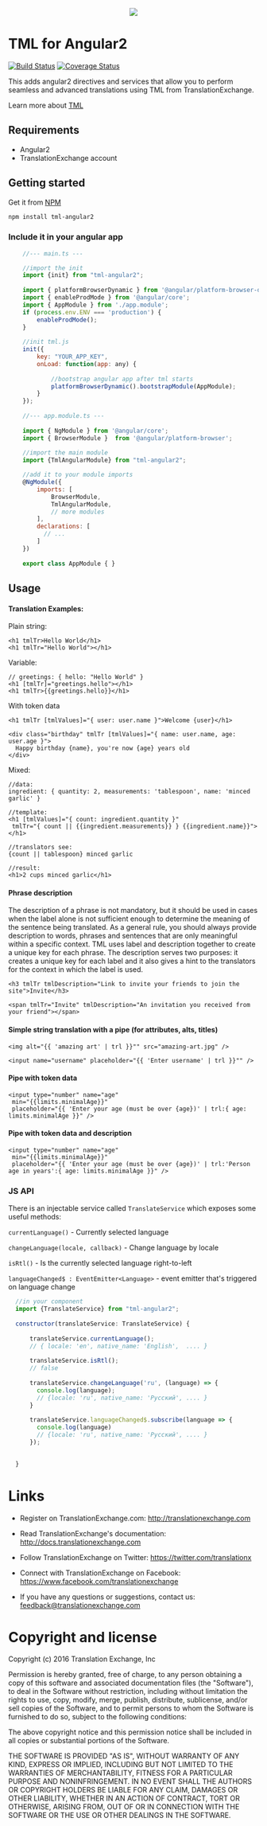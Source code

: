 <p align="center">
  <img src="https://avatars0.githubusercontent.com/u/1316274?v=3&s=200">
</p>

# TML for Angular2
[![Build Status](https://travis-ci.org/translationexchange/tml-js-angular2.svg?branch=master)](https://travis-ci.org/translationexchange/tml-js-angular2)
[![Coverage Status](https://coveralls.io/repos/translationexchange/tml-js-angular2/badge.png?branch=master)](https://coveralls.io/r/translationexchange/tml-js-angular2?branch=master)


This adds angular2 directives and services that allow you to perform seamless and advanced translations using TML from TranslationExchange.

Learn more about [TML](http://translationexchange.com/docs/tml/basics)

## Requirements

- Angular2
- TranslationExchange account


## Getting started

Get it from [NPM](http://npmjs.org/)

```sh
npm install tml-angular2
```

### Include it in your angular app
```js
    //--- main.ts ---

    //import the init 
    import {init} from "tml-angular2";
    
    import { platformBrowserDynamic } from '@angular/platform-browser-dynamic';
    import { enableProdMode } from '@angular/core';
    import { AppModule } from './app.module';
    if (process.env.ENV === 'production') {
        enableProdMode();
    }
    
    //init tml.js
    init({
        key: "YOUR_APP_KEY",
        onLoad: function(app: any) {
            
            //bootstrap angular app after tml starts
            platformBrowserDynamic().bootstrapModule(AppModule);
        }
    });
    
    //--- app.module.ts ---
    
    import { NgModule } from '@angular/core';
    import { BrowserModule }  from '@angular/platform-browser';
    
    //import the main module
    import {TmlAngularModule} from "tml-angular2";

    //add it to your module imports
    @NgModule({
        imports: [
            BrowserModule,
            TmlAngularModule,
            // more modules
        ],
        declarations: [
          // ...
        ]
    })
    
    export class AppModule { }
```

## Usage

#### Translation Examples:
    
Plain string:
    
    <h1 tmlTr>Hello World</h1>
    <h1 tmlTr="Hello World"></h1>
  
Variable:
    
    // greetings: { hello: "Hello World" }
    <h1 [tmlTr]="greetings.hello"></h1>
    <h1 tmlTr>{{greetings.hello}}</h1>

With token data
    
    <h1 tmlTr [tmlValues]="{ user: user.name }">Welcome {user}</h1>
    
    <div class="birthday" tmlTr [tmlValues]="{ name: user.name, age: user.age }">
      Happy birthday {name}, you're now {age} years old 
    </div>
      
Mixed:
    
    //data:
    ingredient: { quantity: 2, measurements: 'tablespoon', name: 'minced garlic' }
    
    //template:
    <h1 [tmlValues]="{ count: ingredient.quantity }" 
     tmlTr="{ count || {{ingredient.measurements}} } {{ingredient.name}}"></h1>

    //translators see:
    {count || tablespoon} minced garlic 
    
    //result:
    <h1>2 cups minced garlic</h1>
        
#### Phrase description ####

The description of a phrase is not mandatory, but it should be used in cases when the label alone is not sufficient enough to determine the meaning of the sentence being translated. As a general rule, you should always provide description to words, phrases and sentences that are only meaningful within a specific context. TML uses label and description together to create a unique key for each phrase. The description serves two purposes: it creates a unique key for each label and it also gives a hint to the translators for the context in which the label is used.

    <h3 tmlTr tmlDescription="Link to invite your friends to join the site">Invite</h3>
    
    <span tmlTr="Invite" tmlDescription="An invitation you received from your friend"></span>

#### Simple string translation with a pipe (for attributes, alts, titles)
    
    <img alt="{{ 'amazing art' | trl }}"" src="amazing-art.jpg" />
    
    <input name="username" placeholder="{{ 'Enter username' | trl }}"" />
    
    
#### Pipe with token data
    
    <input type="number" name="age" 
     min="{{limits.minimalAge}}" 
     placeholder="{{ 'Enter your age (must be over {age})' | trl:{ age: limits.minimalAge }}" />
    
    
#### Pipe with token data and description
    
    <input type="number" name="age" 
     min="{{limits.minimalAge}}" 
     placeholder="{{ 'Enter your age (must be over {age})' | trl:'Person age in years':{ age: limits.minimalAge }}" />
    
    
<a name="js-api"></a>
### JS API ###

There is an injectable service called `TranslateService` which exposes some useful methods:

`currentLanguage()` - Currently selected language

`changeLanguage(locale, callback)` - Change language by locale

`isRtl()` - Is the currently selected language right-to-left

`languageChanged$ : EventEmitter<Language>` - event emitter that's triggered on language change

```js
  //in your component
  import {TranslateService} from "tml-angular2";
  
  constructor(translateService: TranslateService) {
      
      translateService.currentLanguage();
      // { locale: 'en', native_name: 'English',  .... }
      
      translateService.isRtl();
      // false
      
      translateService.changeLanguage('ru', (language) => {
        console.log(language);
        // {locale: 'ru', native_name: 'Русский', .... } 
      }
      
      translateService.languageChanged$.subscribe(language => { 
        console.log(language)
        // {locale: 'ru', native_name: 'Русский', .... }
      });
            

  }
```


     
Links
==================

* Register on TranslationExchange.com: http://translationexchange.com

* Read TranslationExchange's documentation: http://docs.translationexchange.com

* Follow TranslationExchange on Twitter: https://twitter.com/translationx

* Connect with TranslationExchange on Facebook: https://www.facebook.com/translationexchange

* If you have any questions or suggestions, contact us: feedback@translationexchange.com


Copyright and license
==================

Copyright (c) 2016 Translation Exchange, Inc

Permission is hereby granted, free of charge, to any person obtaining
a copy of this software and associated documentation files (the
"Software"), to deal in the Software without restriction, including
without limitation the rights to use, copy, modify, merge, publish,
distribute, sublicense, and/or sell copies of the Software, and to
permit persons to whom the Software is furnished to do so, subject to
the following conditions:

The above copyright notice and this permission notice shall be
included in all copies or substantial portions of the Software.

THE SOFTWARE IS PROVIDED "AS IS", WITHOUT WARRANTY OF ANY KIND,
EXPRESS OR IMPLIED, INCLUDING BUT NOT LIMITED TO THE WARRANTIES OF
MERCHANTABILITY, FITNESS FOR A PARTICULAR PURPOSE AND
NONINFRINGEMENT. IN NO EVENT SHALL THE AUTHORS OR COPYRIGHT HOLDERS BE
LIABLE FOR ANY CLAIM, DAMAGES OR OTHER LIABILITY, WHETHER IN AN ACTION
OF CONTRACT, TORT OR OTHERWISE, ARISING FROM, OUT OF OR IN CONNECTION
WITH THE SOFTWARE OR THE USE OR OTHER DEALINGS IN THE SOFTWARE.     
